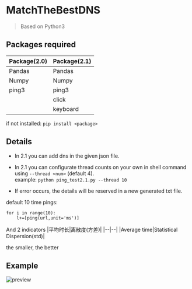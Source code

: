 # MatchTheBestDNS

> Based on Python3

## Packages required

|Package(2.0)|Package(2.1)|
|----|---|
|Pandas|Pandas|
|Numpy|Numpy|
|ping3|ping3|
|     |click|
|     |keyboard|

if not installed: ``` pip install <package> ```

## Details

- In 2.1 you can add dns in the given json file.

- In 2.1 you can configurate thread counts on your own in shell command using `--thread <num>` (default 4).    
example: ```python ping_test2.1.py --thread 10```

- If error occurs, the details will be reserved in a new generated txt file.

default 10 time pings:
``` 
for i in range(10):
    l+=[ping(url,unit='ms')]
```
And 2 indicators
|平均时长|离散度(方差)|
|--|--|
|Average time|Statistical Dispersion(std)|

the smaller, the better
## Example
![preview](https://user-images.githubusercontent.com/96933655/187014508-61cd1f3b-aab6-482f-b4d8-bb2696f8651e.png)
